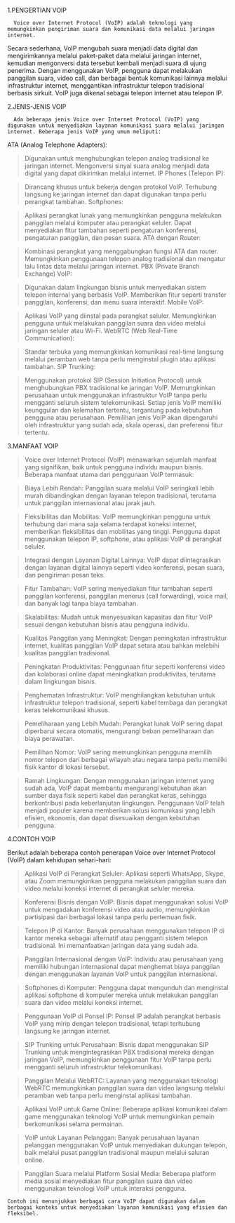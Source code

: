 1.PENGERTIAN VOIP 

      Voice over Internet Protocol (VoIP) adalah teknologi yang memungkinkan pengiriman suara dan komunikasi data melalui jaringan internet. 
   Secara sederhana, VoIP mengubah suara menjadi data digital dan mengirimkannya melalui paket-paket data melalui jaringan internet,
   kemudian mengonversi data tersebut kembali menjadi suara di ujung penerima. Dengan menggunakan VoIP, pengguna dapat melakukan panggilan suara, video call, 
   dan berbagai bentuk komunikasi lainnya melalui infrastruktur internet, menggantikan infrastruktur telepon tradisional berbasis sirkuit. VoIP juga dikenal sebagai telepon internet atau telepon IP.

2.JENIS-JENIS VOIP 

      Ada beberapa jenis Voice over Internet Protocol (VoIP) yang digunakan untuk menyediakan layanan komunikasi suara melalui jaringan internet. Beberapa jenis VoIP yang umum meliputi:

  ATA (Analog Telephone Adapters):

 >Digunakan untuk menghubungkan telepon analog tradisional ke jaringan internet.
  Mengonversi sinyal suara analog menjadi data digital yang dapat dikirimkan melalui internet.
  IP Phones (Telepon IP):

  >Dirancang khusus untuk bekerja dengan protokol VoIP.
  Terhubung langsung ke jaringan internet dan dapat digunakan tanpa perlu perangkat tambahan.
  Softphones:

>Aplikasi perangkat lunak yang memungkinkan pengguna melakukan panggilan melalui komputer atau perangkat seluler.
  Dapat menyediakan fitur tambahan seperti pengaturan konferensi, pengaturan panggilan, dan pesan suara.
  ATA dengan Router:

 >Kombinasi perangkat yang menggabungkan fungsi ATA dan router.
  Memungkinkan penggunaan telepon analog tradisional dan mengatur lalu lintas data melalui jaringan internet.
  PBX (Private Branch Exchange) VoIP:

 >Digunakan dalam lingkungan bisnis untuk menyediakan sistem telepon internal yang berbasis VoIP.
  Memberikan fitur seperti transfer panggilan, konferensi, dan menu suara interaktif.
  Mobile VoIP:

 >Aplikasi VoIP yang diinstal pada perangkat seluler.
  Memungkinkan pengguna untuk melakukan panggilan suara dan video melalui jaringan seluler atau Wi-Fi.
  WebRTC (Web Real-Time Communication):

 >Standar terbuka yang memungkinkan komunikasi real-time langsung melalui peramban web tanpa perlu menginstal plugin atau aplikasi tambahan.
  SIP Trunking:

 >Menggunakan protokol SIP (Session Initiation Protocol) untuk menghubungkan PBX tradisional ke jaringan VoIP.
  Memungkinkan perusahaan untuk menggunakan infrastruktur VoIP tanpa perlu mengganti seluruh sistem telekomunikasi.
  Setiap jenis VoIP memiliki keunggulan dan kelemahan tertentu, tergantung pada kebutuhan pengguna atau perusahaan. Pemilihan jenis VoIP akan dipengaruhi oleh infrastruktur yang sudah ada, skala operasi, dan preferensi fitur tertentu.

3.MANFAAT VOIP 

 > Voice over Internet Protocol (VoIP) menawarkan sejumlah manfaat yang signifikan, baik untuk pengguna individu maupun bisnis. Beberapa manfaat utama dari penggunaan VoIP termasuk:

  > Biaya Lebih Rendah:
   Panggilan suara melalui VoIP seringkali lebih murah dibandingkan dengan layanan telepon tradisional, terutama untuk panggilan internasional atau jarak jauh.
   
  > Fleksibilitas dan Mobilitas:
   VoIP memungkinkan pengguna untuk terhubung dari mana saja selama terdapat koneksi internet, memberikan fleksibilitas dan mobilitas yang tinggi.
   Pengguna dapat menggunakan telepon IP, softphone, atau aplikasi VoIP di perangkat seluler.
  
  > Integrasi dengan Layanan Digital Lainnya:
   VoIP dapat diintegrasikan dengan layanan digital lainnya seperti video konferensi, pesan suara, dan pengiriman pesan teks.
 
  > Fitur Tambahan:
   VoIP sering menyediakan fitur tambahan seperti panggilan konferensi, panggilan menerus (call forwarding), voice mail, dan banyak lagi tanpa biaya tambahan.
  
  > Skalabilitas:
   Mudah untuk menyesuaikan kapasitas dan fitur VoIP sesuai dengan kebutuhan bisnis atau pengguna individu.
  
  > Kualitas Panggilan yang Meningkat:
   Dengan peningkatan infrastruktur internet, kualitas panggilan VoIP dapat setara atau bahkan melebihi kualitas panggilan tradisional.

  > Peningkatan Produktivitas:
   Penggunaan fitur seperti konferensi video dan kolaborasi online dapat meningkatkan produktivitas, terutama dalam lingkungan bisnis.
  
  > Penghematan Infrastruktur:
   VoIP menghilangkan kebutuhan untuk infrastruktur telepon tradisional, seperti kabel tembaga dan perangkat keras telekomunikasi khusus.
  
  > Pemeliharaan yang Lebih Mudah:
   Perangkat lunak VoIP sering dapat diperbarui secara otomatis, mengurangi beban pemeliharaan dan biaya perawatan.
 
  > Pemilihan Nomor:
   VoIP sering memungkinkan pengguna memilih nomor telepon dari berbagai wilayah atau negara tanpa perlu memiliki fisik kantor di lokasi tersebut.
  
  > Ramah Lingkungan:
   Dengan menggunakan jaringan internet yang sudah ada, VoIP dapat membantu mengurangi kebutuhan akan sumber daya fisik seperti kabel dan perangkat keras, sehingga berkontribusi pada keberlanjutan lingkungan.
   Penggunaan VoIP telah menjadi populer karena memberikan solusi komunikasi yang lebih efisien, ekonomis, dan dapat disesuaikan dengan kebutuhan pengguna.


4.CONTOH VOIP 

   Berikut adalah beberapa contoh penerapan Voice over Internet Protocol (VoIP) dalam kehidupan sehari-hari:

  > Aplikasi VoIP di Perangkat Seluler:
    Aplikasi seperti WhatsApp, Skype, atau Zoom memungkinkan pengguna melakukan panggilan suara dan video melalui koneksi internet di perangkat seluler mereka.

  > Konferensi Bisnis dengan VoIP:
    Bisnis dapat menggunakan solusi VoIP untuk mengadakan konferensi video atau audio, memungkinkan partisipasi dari berbagai lokasi tanpa perlu pertemuan fisik.

  > Telepon IP di Kantor:
    Banyak perusahaan menggunakan telepon IP di kantor mereka sebagai alternatif atau pengganti sistem telepon tradisional. Ini memanfaatkan jaringan data yang sudah ada.

  > Panggilan Internasional dengan VoIP:
    Individu atau perusahaan yang memiliki hubungan internasional dapat menghemat biaya panggilan dengan menggunakan layanan VoIP untuk panggilan internasional.

  > Softphones di Komputer:
    Pengguna dapat mengunduh dan menginstal aplikasi softphone di komputer mereka untuk melakukan panggilan suara dan video melalui koneksi internet.

  > Penggunaan VoIP di Ponsel IP:
    Ponsel IP adalah perangkat berbasis VoIP yang mirip dengan telepon tradisional, tetapi terhubung langsung ke jaringan internet.

  > SIP Trunking untuk Perusahaan:
    Bisnis dapat menggunakan SIP Trunking untuk mengintegrasikan PBX tradisional mereka dengan jaringan VoIP, memungkinkan penggunaan fitur VoIP tanpa perlu mengganti seluruh infrastruktur telekomunikasi.

  > Panggilan Melalui WebRTC:
    Layanan yang menggunakan teknologi WebRTC memungkinkan panggilan suara dan video langsung melalui peramban web tanpa perlu menginstal aplikasi tambahan.

  > Aplikasi VoIP untuk Game Online:
    Beberapa aplikasi komunikasi dalam game menggunakan teknologi VoIP untuk memungkinkan pemain berkomunikasi selama permainan.

  > VoIP untuk Layanan Pelanggan:
    Banyak perusahaan layanan pelanggan menggunakan VoIP untuk menyediakan dukungan telepon, baik melalui pusat panggilan tradisional maupun melalui saluran online.

  > Panggilan Suara melalui Platform Sosial Media:
    Beberapa platform media sosial menyediakan fitur panggilan suara dan video menggunakan teknologi VoIP untuk interaksi pengguna.

    Contoh ini menunjukkan berbagai cara VoIP dapat digunakan dalam berbagai konteks untuk menyediakan layanan komunikasi yang efisien dan fleksibel.
























